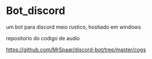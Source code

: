 # Bot_discord
um bot para discord meio rustico, hostiado em windows

repositorio do codigo de audio

https://github.com/MrSpaar/discord-bot/tree/master/cogs
